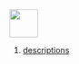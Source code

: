 
<img height="50px" src="https://img.shields.io/badge/React-20232A?style=for-the-badge&logo=react&logoColor=61DAFB"/>


1) <a href="https://github.com/Mishka-Sakhelashvili/RN__SalesAppDemo">  descriptions   </a> 
